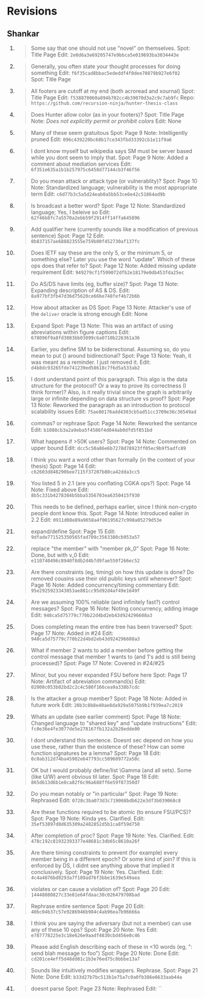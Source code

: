 Revisions
=========

##  Shankar

1.  > Some say that one should not use "novel" on themselves.
    Spot: Title Page
    Edit: `2e0d6a3e69205747e9bbca5e019693ba3034443e`
    

2.  > Generally, you often state your thought processes for doing something
    Edit: `f6f35cad8bbac5ededdf4f0dee70879b927e6f02`  
    Spot: Title Page
    

3.  > All footers are cutoff at my end (both acroread and xournal)
    Spot: Title Page
    Edit: `f538870060a894b702cc4b39070d3a2c9c7ab9fc`
    Repo: `https://github.com/recursion-ninja/hunter-thesis-class`
    

4.  > Does Hunter allow color (as in your footers)?
    Spot: Title Page
    Note: *Does not explicitly permit or prohibit colors*
    Edit: None
    

5.  > Many of these seem gratuitous
    Spot: Page 9
    Note: Intelligently pruned
    Edit: `096c439220bc68b17ce343fbd33392cb1e11f9a6`


6.  > I dont know myself but wikipedia says SM must be server based while you dont seem to imply that.
    Spot: Page 9
    Note: Added a comment about mediation services
    Edit: `6f351e635a1b1b257975c6458d77144cb3f46f56`


7.  > Do you mean attack or attack type (or vulnerablity)?
    Spot: Page 10
    Note: Standardized language; vulnerability is the most appropriate term
    Edit: `c6d77b3c5a5d24eab0a5bb53ce6e42c51864ad9b`

8.  > Is broadcast a better word?
    Spot: Page 12
    Note: Standardized language; Yes, I beleive so
    Edit: `62f46b8fc7a5570a2ebb59f2914ff14ffa645896`


9.  > Add qualifier here (currently sounds like a modification of previous sentence)
    Spot: Page 12
    Edit: `0b837157ae688823555e759b00f452730af137fc`


10. > Does IETF say these are the only 5, or the minimum 5, or something else? Later you use the word "update". Which of these ops does that refer to?
    Spot: Page 12
    Note: Added missing update requirement
    Edit: `949279cf1f599072dfb2e18179e0db453fda25ec`


11. > Do AS/DS have limits (eg, buffer size)?
    Spot: Page 13
    Note: Expanding description of AS & DS.
    Edit: `8a977bf3fb47d36d75620ce66be748fef4b72b6b`


12. > How about attacker as DS
    Spot: Page 13
    Note: Attacker's use of the `deliver` oracle is strong enough
    Edit: None
    

13. > Expand
    Spot: Page 13
    Note: This was an artifact of using abreviations within figure captions
    Edit: `678096f9a8fd3083bb03099c6a0710b226361a36`
    

14. > Earlier, you define SM to be biderectional. Assuming so, do you mean to put () around bidirectional?
    Spot: Page 13
    Note: Yeah, it was meant as a reminder. I just removed it.
    Edit: `d4b8dc93265fde741239ed58618c7f6d5a533ab2`
    

15. > I dont understand point of this paragraph. This algo is the data structure for the protocol? Or a way
to prove its correctness (I think former)? Also, is it really trivial since the graph is arbitrarily large or
infinite depending on data structure vs proof?
    Spot: Page 13
    Note: Reworked the paragraph as an introduction to protocol scalability issues
    Edit: `75ae80176add4303cb5ad51cc3709e36c36549ad`


16. > commas? or rephrase
    Spot: Page 14
    Note: Reworked the sentance
    Edit: `b1088cb3a2a9eba5f4586f4d044ab0dfd5f851bd`


17. > What happens if >50K users?
    Spot: Page 14
    Note: Commented on upper bound
    Edit: `dcc5c50a86e6b7278d78923ff05ec9b9f5adfc89`


18. > I think you want a word other than formally (in the context of your thesis)
    Spot: Page 14
    Edit: `c62603d848290bee7115f37207b80ca42dda3cc5`


19. > You listed 5 in 2.1 (are you conflating CGKA ops?)
    Spot: Page 14
    Note: Fixed above
    Edit: `8b5c331b4278384b5bba5356703ea6350415f930`


20. > This needs to be defined, perhaps earlier, since I think non-crypto people dont know this.
    Spot: Page 14
    Note: Introduced ealier in 2.2
    Edit: `0911d08e89a9658a4f00195627c998a05279d53e`


21. > expand/define
    Spot: Page 15
    Edit: `9dfade771525350565fad709c3563380cb953a57`


22. > replace "the member" with "member pk_0"
    Spot: Page 16
    Note: Done, but with v_0
    Edit: `e110740496c8940f8db2d4b7d9fae550f266ec52`


23. > Are there constraints (eg, timing) on how this update is done? Do removed cousins use their old public keys until whenever?
    Spot: Page 16
    Note: Added concurrency/timing commentary
    Edit: `95e2925923343053ae881cc95d92d4af49e1649f`


24. > Are we assuming 100% reliable (and infinitely fast?) control messages?
    Spot: Page 16
    Note: Noting concurrency, adding image
    Edit: `948ca5d75779c770b22d4bd2eb43d924296608a3`


25. > Does completing mean the entire tree has been traversed?
    Spot: Page 17
    Note: Added in #24
    Edit: `948ca5d75779c770b22d4bd2eb43d924296608a3`


26. > What if member 2 wants to add a member before getting the control message that member 1 wants to (and 1's add is still being processed)?
    Spot: Page 17
    Note: Covered in #24/#25


27. > Minor, but you never expanded FSU before here
    Spot: Page 17
    Note: Artifact of abreviation command(s)
    Edit: `02000c053b02bd2c2c4c580f166cea9a338b7cdc`


28. > Is the attacker a group member?
    Spot: Page 18
    Note: Added in future work
    Edit: `20b3c8b8e40ae8da929a5075b9b1f939ea7c2019`


29. > Whats an update (see earlier comment)
    Spot: Page 18
    Note: Changed language to "shared key" and "update instructions"
    Edit: `fc0e36e4fe3077de5e278167fb132a2b28edde00`


30. > I dont understand this sentence. Doesnt sec depend on how you use these, rather than the existence of these? How can some function signatures be a lemma?
    Spot: Page 18
    Edit: `0c0ab312d74ba45902e647793cc509609772a50c`


31. > OK but I would probably define/list \Gamma (and all sets). Some (like U/W) arent obvious til later.
    Spot: Page 18
    Edit: `865d613d6b1e8ca82f6c96a688ff6e59f87350d7`


32. > Do you mean notably or "in particular"
    Spot: Page 19
    Note: Rephrased
    Edit: `0728c3ba073d3c719068bdb622e3df3b039068c8`


33. > Are these functions required to be atomic (to ensure FSU/PCS)?
    Spot: Page 19
    Note: Kinda yes. Clarified.
    Edit: `35ef53897d8d635309a2482852d5b1ca8f59d750`


34. > After completion of proc?
    Spot: Page 19
    Note: Yes. Clarified.
    Edit: `478c192c81932393377e48681c3db65c8610a26f`


35. > Are there timing constraints to prevent (for example) every member being in a different epoch? Or some kind of join? If this is enforced by DS, I didnt see anything above that implied it conclusively.
    Spot: Page 19
    Note: Yes. Clarified.
    Edit: `4c4a4876bd0293a7f189ad76f3bbe1639e549aea`


36. > violates or can cause a violation of?
    Spot: Page 20
    Edit: `14448880827c33e81e64fdaac30c026479708bad`


37. > Rephrase entire sentence
    Spot: Page 20
    Edit: `40bc04b37c57e9286946b984c4ab96ea7b96666a`


38. > I think you are saying the adversary (but not a member) can use any of these 10 ops?
    Spot: Page 20
    Note: Yes
    Edit: `e787778225e3c18e626e9aadf4830cbd456e0c46`


39. > Please add English describing each of these in <10 words (eg, ": send blah message to foo")
    Spot: Page 20
    Note: Done
    Edit: `cd201ce4eff5d48dd01c1b3e76ed75c8bbbe13a7`


40. > Sounds like intuitively modifies wrappers. Rephrase.
    Spot: Page 21
    Note: Done
    Edit: `b33d27b7bc513b1e75a7c0a0fb386e6633aab44a`


41. > doesnt parse
    Spot: Page 23
    Note: Rephrased
    Edit: ``


